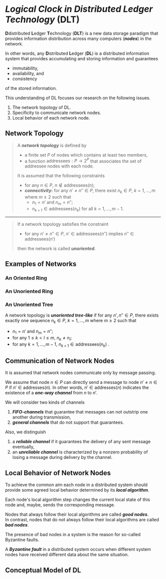 # *Logical Clock in **D**istributed **L**edger **T**echnology* (**DLT**)

**D**distributed **L**edger **T**echnology (**DLT**) is a new data storage paradigm that provides information distribution across many computers (***nodes***) in the network.

In other words, any **D**istributed **L**edger (**DL**) is a distributed information system that provides accumulating and storing information and guarantees

- immutability,
- availability, and
- consistency

of the stored information.

This understanding of DL focuses our research on the following issues.

1. The network topology of DL.
2. Specificity to communicate network nodes.
3. Local behavior of each network node.

## Network Topology

> A ***network topology*** is defined by
>
>- a finite set $P$ of nodes which contains at least two members,
>- a function $\mathrm{addressees}: P\rightarrow 2^P$ that associates the set of addressee nodes with each node.
>
> It is assumed that the following constraints
>
> - for any $n\in P$, $n\notin\mathrm{addressees}(n)$;
> - ***connectivity:*** for any $n'\neq n''\in P$, there exist $n_k\in P,\ k=1,\ldots,m$ where $m \geq 2$ such that
>   - $n_1=n'$ and $n_m=n''$;
>   - $n_{k+1}\in\mathrm{addressees}(n_k)$ for all $k=1,\ldots,m-1$.

---

> If a network topology satisfies the constraint
>
> - for any $n'\neq n''\in P$, $n'\in\mathrm{addressees}(n'')$ implies $n''\in\mathrm{addressees}(n')$
>
> then the network is called ***unoriented***.

## Examples of Networks

### An Oriented Ring

### An Unoriented Ring

### An Unoriented Tree

A network topology is ***unoriented tree-like*** if for any $n',n''\in P$, there exists exactly one sequence $n_k\in P$, $k=1,\ldots,m$ where $m\geq 2$ such that

- $n_1=n'$ and $n_m=n''$;
- for any $1\leq k<l\leq m$, $n_k\neq n_l$;
- for any $k=1,\ldots,m-1$, $n_{k+1}\in\mathrm{addressees}(n_k)$ .

## Communication of Network Nodes

It is assumed that network nodes communicate only by message passing.

We assume that node $n\in P$ can directly send a message to node $n'\neq n\in P$ if $n'\in\mathrm{addresses}(n)$.
In other words, $n'\in\mathrm{addresses}(n)$ indicates the existence of a ***one-way channel*** from $n$ to $n'$.

We will consider two kinds of channels
1. ***FIFO-channels*** that guarantee that messages can not outstrip one another during transmission,
2. ***general channels*** that do not support that guarantees.

Also, we distinguish
1. a ***reliable channel*** if it guarantees the delivery of any sent message eventually,
2. an ***unreliable channel*** is characterized by a nonzero probability of losing a message during delivery by the channel.

## Local Behavior of Network Nodes

To achieve the common aim each node in a distributed system should provide some agreed local behavior determined by its ***local algorithm***.

Each node's local algorithm step changes the current local state of this node and, maybe, sends the corresponding message.

Nodes that always follow their local algorithms are called ***good nodes***.<br/>
In contrast, nodes that do not always follow their local algorithms are called ***bad nodes***.

The presence of bad nodes in a system is the reason for so-called Byzantine faults.

A ***Byzantine fault*** in a distributed system occurs when different system nodes have received different data about the same situation.

## Conceptual Model of DL

